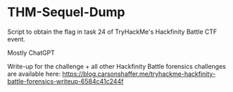 # THM-Sequel-Dump
Script to obtain the flag in task 24 of TryHackMe's Hackfinity Battle CTF event.

Mostly ChatGPT

Write-up for the challenge + all other Hackfinity Battle forensics challenges are available here: https://blog.carsonshaffer.me/tryhackme-hackfinity-battle-forensics-writeup-6584c41c244f
